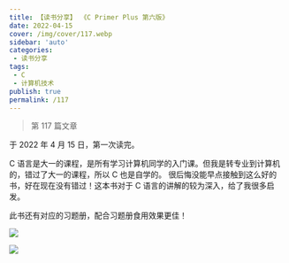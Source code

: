 ```yaml
---
title: 【读书分享】 《C Primer Plus 第六版》
date: 2022-04-15
cover: /img/cover/117.webp
sidebar: 'auto'
categories:
 - 读书分享
tags:
 - C
 - 计算机技术
publish: true 
permalink: /117
---
```


> 第 117 篇文章
<!-- more -->


于 2022 年 4 月 15 日，第一次读完。

C 语言是大一的课程，是所有学习计算机同学的入门课。但我是转专业到计算机的，错过了大一的课程，所以 C 也是自学的。
很后悔没能早点接触到这么好的书，好在现在没有错过！这本书对于 C 语言的讲解的较为深入，给了我很多启发。

此书还有对应的习题册，配合习题册食用效果更佳！

![](/img/2022/117_1.webp)

![](/img/2022/117_2.webp)


